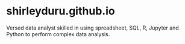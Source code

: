 # shirleyduru.github.io
Versed data analyst skilled in using spreadsheet, SQL, R, Jupyter and Python to perform complex data analysis.

